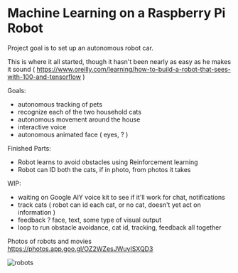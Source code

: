 # Machine Learning on a Raspberry Pi Robot

Project goal is to set up an autonomous robot car. 

This is where it all started, though it hasn't been nearly as easy as he makes it sound 
( https://www.oreilly.com/learning/how-to-build-a-robot-that-sees-with-100-and-tensorflow )



Goals:
- autonomous tracking of pets
- recognize each of the two household cats
- autonomous movement around the house
- interactive voice 
- autonomous animated face ( eyes, ? ) 



Finished Parts:
- Robot learns to avoid obstacles using Reinforcement learning
- Robot can ID both the cats, if in photo, from photos it takes



WIP:
- waiting on Google AIY voice kit to see if it'll work for chat, notifications
- track cats ( robot can id each cat, or no cat, doesn't yet act on information )
- feedback ? face, text, some type of visual output
- loop to run obstacle avoidance, cat id, tracking, feedback all together





Photos of robots and movies
https://photos.app.goo.gl/OZ2WZesJWuyISXQD3


![robots](https://github.com/timestocome/RaspberryPi-Robot/blob/master/robots.jpg)



